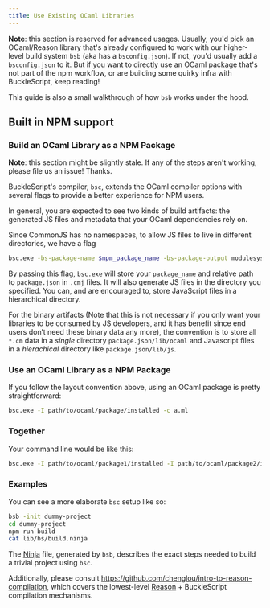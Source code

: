 ```yaml
---
title: Use Existing OCaml Libraries
---
```


**Note**: this section is reserved for advanced usages. Usually, you'd pick an OCaml/Reason library that's already configured to work with our higher-level build system `bsb` (aka has a `bsconfig.json`). If not, you'd usually add a `bsconfig.json` to it. But if you want to directly use an OCaml package that's not part of the npm workflow, or are building some quirky infra with BuckleScript, keep reading!

This guide is also a small walkthrough of how `bsb` works under the hood.

## Built in NPM support

### Build an OCaml Library as a NPM Package

**Note**: this section might be slightly stale. If any of the steps aren't working, please file us an issue! Thanks.

BuckleScript's compiler, `bsc`, extends the OCaml compiler options with several flags to provide a better experience for NPM users.

In general, you are expected to see two kinds of build artifacts: the generated JS files and metadata that your OCaml dependencies rely on.

Since CommonJS has no namespaces, to allow JS files to live in different directories, we have a flag

```sh
bsc.exe -bs-package-name $npm_package_name -bs-package-output modulesystem:path/to/your/js/dir -c a.ml
```

By passing this flag, `bsc.exe` will store your `package_name` and relative path to `package.json` in `.cmj` files. It will also generate JS files in the directory you specified. You can, and are encouraged to, store JavaScript files in a hierarchical directory.

For the binary artifacts (Note that this is not necessary if you only want your libraries to be consumed by JS developers, and it has benefit since end users don’t need these binary data any more), the convention is to store all `*.cm` data in a *single* directory `package.json/lib/ocaml` and Javascript files in a *hierachical* directory like `package.json/lib/js`.

### Use an OCaml Library as a NPM Package

If you follow the layout convention above, using an OCaml package is pretty straightforward:

```sh
bsc.exe -I path/to/ocaml/package/installed -c a.ml
```

### Together

Your command line would be like this:

```sh
bsc.exe -I path/to/ocaml/package1/installed -I path/to/ocaml/package2/installed  -bs-package-name $npm_package_name -bs-package-output commonjs:path/to/lib/js/ -c a.ml
```

### Examples

You can see a more elaborate `bsc` setup like so:

```sh
bsb -init dummy-project
cd dummy-project
npm run build
cat lib/bs/build.ninja
```

The [Ninja](https://ninja-build.org) file, generated by `bsb`, describes the exact steps needed to build a trivial project using `bsc`.

Additionally, please consult https://github.com/chenglou/intro-to-reason-compilation, which covers the lowest-level [Reason](https://reasonml.github.io) + BuckleScript compilation mechanisms.

